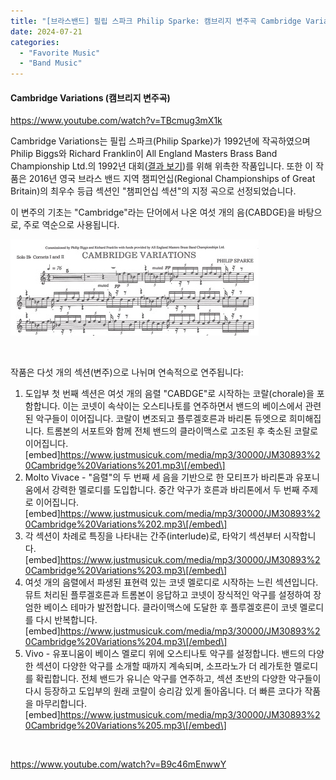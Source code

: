 ```yaml
---
title: "[브라스밴드] 필립 스파크 Philip Sparke: 캠브리지 변주곡 Cambridge Variations"
date: 2024-07-21
categories: 
  - "Favorite Music"
  - "Band Music"
---
```


#### **Cambridge Variations (캠브리지 변주곡)**

https://www.youtube.com/watch?v=TBcmug3mX1k

Cambridge Variations는 필립 스파크(Philip Sparke)가 1992년에 작곡하였으며 Philip Biggs와 Richard Franklin이 All England Masters Brass Band Championship Ltd.의 1992년 대회([결과 보기](https://4barsrest.com/archive/results.asp?RID=108))를 위해 위촉한 작품입니다. 또한 이 작품은 2016년 영국 브라스 밴드 지역 챔피언십(Regional Championships of Great Britain)의 최우수 등급 섹션인 "챔피언십 섹션"의 지정 곡으로 선정되었습니다.

이 변주의 기초는 "Cambridge"라는 단어에서 나온 여섯 개의 음(CABDGE)을 바탕으로, 주로 역순으로 사용됩니다.

 ![](/assets/img/wp-content/uploads/2024/07/스크린샷-2024-07-21-오후-11.00.15.jpg)

 

작품은 다섯 개의 섹션(변주)으로 나뉘며 연속적으로 연주됩니다:

1. 도입부 첫 번째 섹션은 여섯 개의 음렬 "CABDGE"로 시작하는 코랄(chorale)을 포함합니다. 이는 코넷이 속삭이는 오스티나토를 연주하면서 밴드의 베이스에서 관련된 악구들이 이어집니다. 코랄이 변조되고 플루겔호른과 바리톤 듀엣으로 희미해집니다. 트롬본의 서포트와 함께 전체 밴드의 클라이맥스로 고조된 후 축소된 코랄로 이어집니다. \[embed\]https://www.justmusicuk.com/media/mp3/30000/JM30893%20Cambridge%20Variations%201.mp3\[/embed\]
2. Molto Vivace - "음렬"의 두 번째 세 음을 기반으로 한 모티프가 바리톤과 유포니움에서 강력한 멜로디를 도입합니다. 중간 악구가 호른과 바리톤에서 두 번째 주제로 이어집니다. \[embed\]https://www.justmusicuk.com/media/mp3/30000/JM30893%20Cambridge%20Variations%202.mp3\[/embed\]
3. 각 섹션이 차례로 특징을 나타내는 간주(interlude)로, 타악기 섹션부터 시작합니다. \[embed\]https://www.justmusicuk.com/media/mp3/30000/JM30893%20Cambridge%20Variations%203.mp3\[/embed\]
4. 여섯 개의 음렬에서 파생된 표현력 있는 코넷 멜로디로 시작하는 느린 섹션입니다. 뮤트 처리된 플루겔호른과 트롬본이 응답하고 코넷이 장식적인 악구를 설정하여 장엄한 베이스 테마가 발전합니다. 클라이맥스에 도달한 후 플루겔호른이 코넷 멜로디를 다시 반복합니다. \[embed\]https://www.justmusicuk.com/media/mp3/30000/JM30893%20Cambridge%20Variations%204.mp3\[/embed\]
5. Vivo - 유포니움이 베이스 멜로디 위에 오스티나토 악구를 설정합니다. 밴드의 다양한 섹션이 다양한 악구를 소개할 때까지 계속되며, 소프라노가 더 레가토한 멜로디를 확립합니다. 전체 밴드가 유니슨 악구를 연주하고, 섹션 초반의 다양한 악구들이 다시 등장하고 도입부의 원래 코랄이 승리감 있게 돌아옵니다. 더 빠른 코다가 작품을 마무리합니다. \[embed\]https://www.justmusicuk.com/media/mp3/30000/JM30893%20Cambridge%20Variations%205.mp3\[/embed\]

 

https://www.youtube.com/watch?v=B9c46mEnwwY
